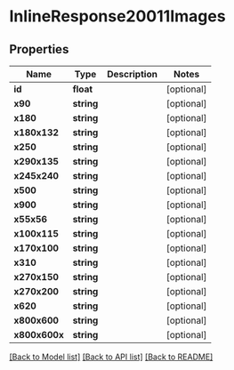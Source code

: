 # InlineResponse20011Images

## Properties
Name | Type | Description | Notes
------------ | ------------- | ------------- | -------------
**id** | **float** |  | [optional] 
**x90** | **string** |  | [optional] 
**x180** | **string** |  | [optional] 
**x180x132** | **string** |  | [optional] 
**x250** | **string** |  | [optional] 
**x290x135** | **string** |  | [optional] 
**x245x240** | **string** |  | [optional] 
**x500** | **string** |  | [optional] 
**x900** | **string** |  | [optional] 
**x55x56** | **string** |  | [optional] 
**x100x115** | **string** |  | [optional] 
**x170x100** | **string** |  | [optional] 
**x310** | **string** |  | [optional] 
**x270x150** | **string** |  | [optional] 
**x270x200** | **string** |  | [optional] 
**x620** | **string** |  | [optional] 
**x800x600** | **string** |  | [optional] 
**x800x600x** | **string** |  | [optional] 

[[Back to Model list]](../../README.md#documentation-for-models) [[Back to API list]](../../README.md#documentation-for-api-endpoints) [[Back to README]](../../README.md)


